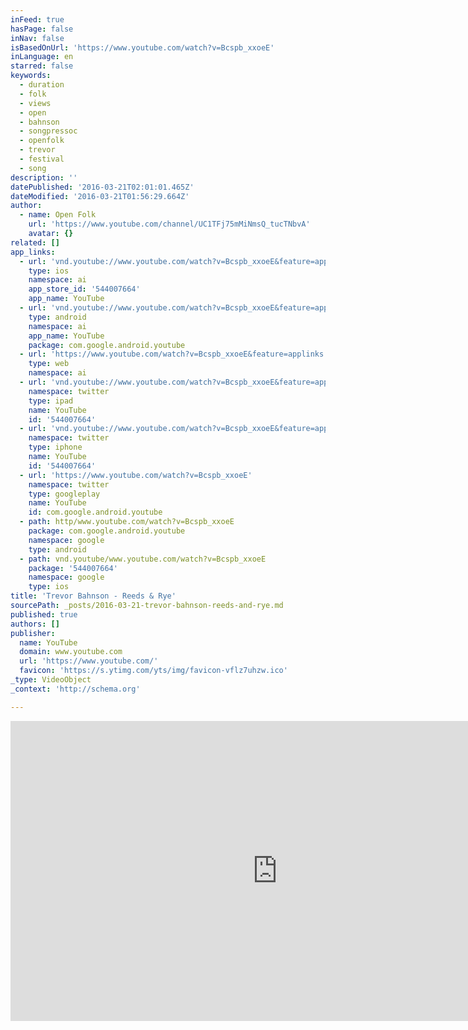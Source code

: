```yaml
---
inFeed: true
hasPage: false
inNav: false
isBasedOnUrl: 'https://www.youtube.com/watch?v=Bcspb_xxoeE'
inLanguage: en
starred: false
keywords:
  - duration
  - folk
  - views
  - open
  - bahnson
  - songpressoc
  - openfolk
  - trevor
  - festival
  - song
description: ''
datePublished: '2016-03-21T02:01:01.465Z'
dateModified: '2016-03-21T01:56:29.664Z'
author:
  - name: Open Folk
    url: 'https://www.youtube.com/channel/UC1TFj75mMiNmsQ_tucTNbvA'
    avatar: {}
related: []
app_links:
  - url: 'vnd.youtube://www.youtube.com/watch?v=Bcspb_xxoeE&feature=applinks'
    type: ios
    namespace: ai
    app_store_id: '544007664'
    app_name: YouTube
  - url: 'vnd.youtube://www.youtube.com/watch?v=Bcspb_xxoeE&feature=applinks'
    type: android
    namespace: ai
    app_name: YouTube
    package: com.google.android.youtube
  - url: 'https://www.youtube.com/watch?v=Bcspb_xxoeE&feature=applinks'
    type: web
    namespace: ai
  - url: 'vnd.youtube://www.youtube.com/watch?v=Bcspb_xxoeE&feature=applinks'
    namespace: twitter
    type: ipad
    name: YouTube
    id: '544007664'
  - url: 'vnd.youtube://www.youtube.com/watch?v=Bcspb_xxoeE&feature=applinks'
    namespace: twitter
    type: iphone
    name: YouTube
    id: '544007664'
  - url: 'https://www.youtube.com/watch?v=Bcspb_xxoeE'
    namespace: twitter
    type: googleplay
    name: YouTube
    id: com.google.android.youtube
  - path: http/www.youtube.com/watch?v=Bcspb_xxoeE
    package: com.google.android.youtube
    namespace: google
    type: android
  - path: vnd.youtube/www.youtube.com/watch?v=Bcspb_xxoeE
    package: '544007664'
    namespace: google
    type: ios
title: 'Trevor Bahnson - Reeds & Rye'
sourcePath: _posts/2016-03-21-trevor-bahnson-reeds-and-rye.md
published: true
authors: []
publisher:
  name: YouTube
  domain: www.youtube.com
  url: 'https://www.youtube.com/'
  favicon: 'https://s.ytimg.com/yts/img/favicon-vflz7uhzw.ico'
_type: VideoObject
_context: 'http://schema.org'

---
```

<iframe src="https://cdn.embedly.com/widgets/media.html?src=https%3A%2F%2Fwww.youtube.com%2Fembed%2FBcspb_xxoeE%3Ffeature%3Doembed&amp;url=https%3A%2F%2Fwww.youtube.com%2Fwatch%3Fv%3DBcspb_xxoeE&amp;image=https%3A%2F%2Fi.ytimg.com%2Fvi%2FBcspb_xxoeE%2Fhqdefault.jpg&amp;key=b7d04c9b404c499eba89ee7072e1c4f7&amp;type=text%2Fhtml&amp;schema=youtube" width="854" height="480" scrolling="no" frameborder="0" allowfullscreen="allowfullscreen" style=""></iframe>